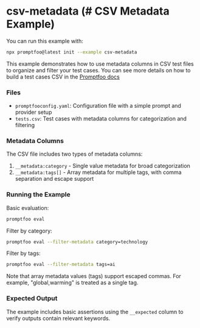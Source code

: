 # csv-metadata (# CSV Metadata Example)

You can run this example with:

```bash
npx promptfoo@latest init --example csv-metadata
```

This example demonstrates how to use metadata columns in CSV test files to organize and filter your test cases. You can see more details on how to build a test cases CSV in the [Promptfoo docs](https://www.promptfoo.dev/docs/configuration/prompts/#import-from-csv)

### Files

- `promptfooconfig.yaml`: Configuration file with a simple prompt and provider setup
- `tests.csv`: Test cases with metadata columns for categorization and filtering

### Metadata Columns

The CSV file includes two types of metadata columns:

1. `__metadata:category` - Single value metadata for broad categorization
2. `__metadata:tags[]` - Array metadata for multiple tags, with comma separation and escape support

### Running the Example

Basic evaluation:

```bash
promptfoo eval
```

Filter by category:

```bash
promptfoo eval --filter-metadata category=technology
```

Filter by tags:

```bash
promptfoo eval --filter-metadata tags=ai
```

Note that array metadata values (tags) support escaped commas. For example, "global\,warming" is treated as a single tag.

### Expected Output

The example includes basic assertions using the `__expected` column to verify outputs contain relevant keywords.
